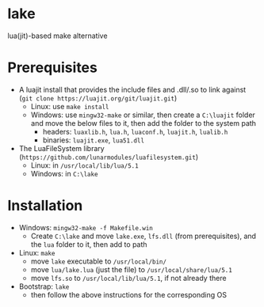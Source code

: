 # lake
lua(jit)-based make alternative

# Prerequisites
* A luajit install that provides the include files and .dll/.so to link against (`git clone https://luajit.org/git/luajit.git`)
  * Linux: use `make install`
  * Windows: use `mingw32-make` or similar, then create a `C:\luajit` folder and move the below files to it, then add the folder to the system path
    * headers: `luaxlib.h`, `lua.h`, `luaconf.h`, `luajit.h`, `lualib.h`
    * binaries: `luajit.exe`, `lua51.dll`
* The LuaFileSystem library (`https://github.com/lunarmodules/luafilesystem.git`)
  * Linux: in `/usr/local/lib/lua/5.1`
  * Windows: in `C:\lake`
 
 # Installation
 * Windows: `mingw32-make -f Makefile.win`
   * Create `C:\lake` and move `lake.exe`, `lfs.dll` (from prerequisites), and the `lua` folder to it, then add to path
 * Linux: `make`
   * move `lake` executable to `/usr/local/bin/`
   * move `lua/lake.lua` (just the file) to `/usr/local/share/lua/5.1`
   * move `lfs.so` to `/usr/local/lib/lua/5.1`, if not already there
* Bootstrap: `lake`
  * then follow the above instructions for the corresponding OS
